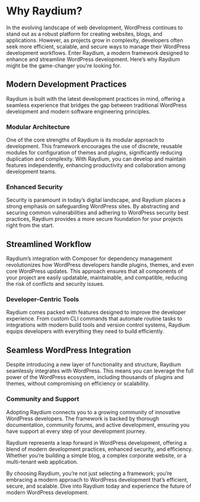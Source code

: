 # Why Raydium?

In the evolving landscape of web development, WordPress continues to stand out as a robust platform for creating websites, blogs, and applications. However, as projects grow in complexity, developers often seek more efficient, scalable, and secure ways to manage their WordPress development workflows. Enter Raydium, a modern framework designed to enhance and streamline WordPress development. Here’s why Raydium might be the game-changer you're looking for.

## Modern Development Practices

Raydium is built with the latest development practices in mind, offering a seamless experience that bridges the gap between traditional WordPress development and modern software engineering principles.

### Modular Architecture

One of the core strengths of Raydium is its modular approach to development. This framework encourages the use of discrete, reusable modules for configuration of themes and plugins, significantly reducing duplication and complexity. With Raydium, you can develop and maintain features independently, enhancing productivity and collaboration among development teams.

### Enhanced Security

Security is paramount in today’s digital landscape, and Raydium places a strong emphasis on safeguarding WordPress sites. By abstracting and securing common vulnerabilities and adhering to WordPress security best practices, Raydium provides a more secure foundation for your projects right from the start.

## Streamlined Workflow

Raydium’s integration with Composer for dependency management revolutionizes how WordPress developers handle plugins, themes, and even core WordPress updates. This approach ensures that all components of your project are easily updatable, maintainable, and compatible, reducing the risk of conflicts and security issues.

### Developer-Centric Tools

Raydium comes packed with features designed to improve the developer experience. From custom CLI commands that automate routine tasks to integrations with modern build tools and version control systems, Raydium equips developers with everything they need to build efficiently.

## Seamless WordPress Integration

Despite introducing a new layer of functionality and structure, Raydium seamlessly integrates with WordPress. This means you can leverage the full power of the WordPress ecosystem, including thousands of plugins and themes, without compromising on efficiency or scalability.

### Community and Support

Adopting Raydium connects you to a growing community of innovative WordPress developers. The framework is backed by thorough documentation, community forums, and active development, ensuring you have support at every step of your development journey.

Raydium represents a leap forward in WordPress development, offering a blend of modern development practices, enhanced security, and efficiency. Whether you’re building a simple blog, a complex corporate website, or a multi-tenant web application.

By choosing Raydium, you’re not just selecting a framework; you’re embracing a modern approach to WordPress development that’s efficient, secure, and scalable. Dive into Raydium today and experience the future of modern WordPress development.
